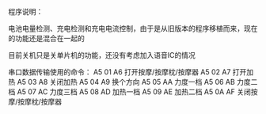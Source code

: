 程序说明：


电池电量检测、充电检测和充电电流控制，由于是从旧版本的程序移植而来，现在的功能还是混合在一起的

目前关机只是关单片机的功能，还没有考虑加入语音IC的情况

串口数据传输使用的命令：
A5 01 A6    打开按摩/按摩枕/按摩器
A5 02 A7    打开加热
A5 03 A8    关闭加热
A5 04 A9    换个方向
A5 05 AA    力度一档
A5 06 AB    力度二档
A5 07 AC    力度三档
A5 08 AD    加热一档
A5 09 AE    加热二档
A5 0A AF    关闭按摩/按摩枕/按摩器

